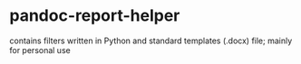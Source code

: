 # pandoc-report-helper
contains filters written in Python and standard templates (.docx) file; mainly for personal use
